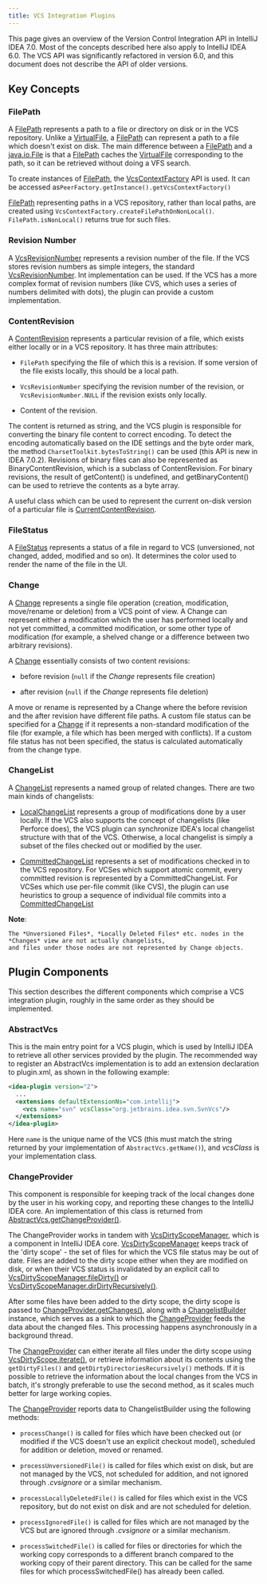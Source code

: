 ```yaml
---
title: VCS Integration Plugins
---
```




This page gives an overview of the Version Control Integration API in IntelliJ IDEA 7.0.
Most of the concepts described here also apply to IntelliJ IDEA 6.0.
The VCS API was significantly refactored in version 6.0, and this document does not describe the API of older versions.

## Key Concepts

### FilePath

A [FilePath](upsource:///platform/vcs-api/vcs-api-core/src/com/intellij/openapi/vcs/FilePath.java)
represents a path to a file or directory on disk or in the VCS repository.
Unlike a
[VirtualFile](upsource:///platform/core-api/src/com/intellij/openapi/vfs/VirtualFile.java),
a
[FilePath](upsource:///platform/vcs-api/vcs-api-core/src/com/intellij/openapi/vcs/FilePath.java)
can represent a path to a file which doesn't exist on disk.
The main difference between a
[FilePath](upsource:///platform/vcs-api/vcs-api-core/src/com/intellij/openapi/vcs/FilePath.java)
and a
[java.io.File](http://docs.oracle.com/javase/8/docs/api/java/io/File.html)
is that a
[FilePath](upsource:///platform/vcs-api/vcs-api-core/src/com/intellij/openapi/vcs/FilePath.java)
caches the
[VirtualFile](upsource:///platform/core-api/src/com/intellij/openapi/vfs/VirtualFile.java)
corresponding to the path, so it can be retrieved without doing a VFS search.

To create instances of
[FilePath](upsource:///platform/vcs-api/vcs-api-core/src/com/intellij/openapi/vcs/FilePath.java),
the
[VcsContextFactory](upsource:///platform/vcs-api/src/com/intellij/openapi/vcs/actions/VcsContextFactory.java)
API is used.
It can be accessed as`PeerFactory.getInstance().getVcsContextFactory()`

[FilePath](upsource:///platform/vcs-api/vcs-api-core/src/com/intellij/openapi/vcs/FilePath.java)
representing paths in a VCS repository, rather than local paths, are created using
`VcsContextFactory.createFilePathOnNonLocal()`. `FilePath.isNonLocal()` returns true for such files.

### Revision Number

A
[VcsRevisionNumber](upsource:///platform/vcs-api/vcs-api-core/src/com/intellij/openapi/vcs/history/VcsRevisionNumber.java)
represents a revision number of the file.
If the VCS stores revision numbers as simple integers, the standard
[VcsRevisionNumber](upsource:///platform/vcs-api/vcs-api-core/src/com/intellij/openapi/vcs/history/VcsRevisionNumber.java).
Int implementation can be used.
If the VCS has a more complex format of revision numbers (like CVS, which uses a series of numbers delimited with dots), the plugin can provide a custom implementation.

### ContentRevision

A
[ContentRevision](upsource:///platform/vcs-api/vcs-api-core/src/com/intellij/openapi/vcs/changes/ContentRevision.java)
represents a particular revision of a file, which exists either locally or in a VCS repository.
It has three main attributes:

*  `FilePath` specifying the file of which this is a revision. If some version of the file exists locally, this should be a local path.

*  `VcsRevisionNumber` specifying the revision number of the revision, or `VcsRevisionNumber.NULL` if the revision exists only locally.

*  Content of the revision.

The content is returned as string, and the VCS plugin is responsible for converting the binary file content to correct encoding.
To detect the encoding automatically based on the IDE settings and the byte order mark, the method `CharsetToolkit.bytesToString()` can be used (this API is new in IDEA 7.0.2).
Revisions of binary files can also be represented as BinaryContentRevision, which is a subclass of ContentRevision.
For binary revisions, the result of getContent() is undefined, and getBinaryContent() can be used to retrieve the contents as a byte array.

A useful class which can be used to represent the current on-disk version of a particular file is
[CurrentContentRevision](upsource:///platform/vcs-api/src/com/intellij/openapi/vcs/changes/CurrentContentRevision.java).

### FileStatus

A
[FileStatus](upsource:///platform/editor-ui-api/src/com/intellij/openapi/vcs/FileStatus.java)
represents a status of a file in regard to VCS (unversioned, not changed, added, modified and so on).
It determines the color used to render the name of the file in the UI.

### Change

A
[Change](upsource:///platform/vcs-api/vcs-api-core/src/com/intellij/openapi/vcs/changes/Change.java)
represents a single file operation (creation, modification, move/rename or deletion) from a VCS point of view.
A Change can represent either a modification which the user has performed locally and not yet committed, a committed modification, or some other type of modification (for example, a shelved change or a difference between two arbitrary revisions).

A
[Change](upsource:///platform/vcs-api/vcs-api-core/src/com/intellij/openapi/vcs/changes/Change.java)
essentially consists of two content revisions:

*  before revision (`null` if the *Change* represents file creation)

*  after revision (`null` if the *Change* represents file deletion)

A move or rename is represented by a Change where the before revision and the after revision have different file paths.
A custom file status can be specified for a
[Change](upsource:///platform/vcs-api/vcs-api-core/src/com/intellij/openapi/vcs/changes/Change.java)
if it represents a non-standard modification of the file (for example, a file which has been merged with conflicts).
If a custom file status has not been specified, the status is calculated automatically from the change type.

### ChangeList

A
[ChangeList](upsource:///platform/vcs-api/src/com/intellij/openapi/vcs/changes/ChangeList.java)
represents a named group of related changes.
There are two main kinds of changelists:

*  [LocalChangeList](upsource:///platform/vcs-api/src/com/intellij/openapi/vcs/changes/LocalChangeList.java) represents a group of modifications done by a user locally.
   If the VCS also supports the concept of changelists (like Perforce does), the VCS plugin can synchronize IDEA's local changelist structure with that of the VCS.
   Otherwise, a local changelist is simply a subset of the files checked out or modified by the user.

*  [CommittedChangeList](upsource:///platform/vcs-api/src/com/intellij/openapi/vcs/versionBrowser/CommittedChangeList.java)
   represents a set of modifications checked in to the VCS repository.
   For VCSes which support atomic commit, every committed revision is represented by a CommittedChangeList.
   For VCSes which use per-file commit (like CVS), the plugin can use heuristics to group a sequence of individual file commits into a
   [CommittedChangeList](upsource:///platform/vcs-api/src/com/intellij/openapi/vcs/versionBrowser/CommittedChangeList.java)

**Note**:

```
The *Unversioned Files*, *Locally Deleted Files* etc. nodes in the *Changes* view are not actually changelists,
and files under those nodes are not represented by Change objects.
```

## Plugin Components

This section describes the different components which comprise a VCS integration plugin, roughly in the same order as they should be implemented.

### AbstractVcs

This is the main entry point for a VCS plugin, which is used by IntelliJ IDEA to retrieve all other services provided by the plugin.
The recommended way to register an AbstractVcs implementation is to add an extension declaration to plugin.xml, as shown in the following example:

```xml
<idea-plugin version="2">
  ...
  <extensions defaultExtensionNs="com.intellij">
    <vcs name="svn" vcsClass="org.jetbrains.idea.svn.SvnVcs"/>
  </extensions>
</idea-plugin>
```

Here `name` is the unique name of the VCS (this must match the string returned by your implementation of `AbstractVcs.getName()`), and *vcsClass* is your implementation class.

### ChangeProvider

This component is responsible for keeping track of the local changes done by the user in his working copy, and reporting these changes to the IntelliJ IDEA core.
An implementation of this class is returned from
[AbstractVcs.getChangeProvider()](upsource:///platform/vcs-api/src/com/intellij/openapi/vcs/AbstractVcs.java).

The ChangeProvider works in tandem with
[VcsDirtyScopeManager](upsource:///platform/vcs-api/src/com/intellij/openapi/vcs/changes/VcsDirtyScopeManager.java),
which is a component in IntelliJ IDEA core.
[VcsDirtyScopeManager](upsource:///platform/vcs-api/src/com/intellij/openapi/vcs/changes/VcsDirtyScopeManager.java)
keeps track of the 'dirty scope' - the set of files for which the VCS file status may be out of date.
Files are added to the dirty scope either when they are modified on disk, or when their VCS status is invalidated by an explicit call to
[VcsDirtyScopeManager.fileDirty()](upsource:///platform/vcs-api/src/com/intellij/openapi/vcs/changes/VcsDirtyScopeManager.java)
or
[VcsDirtyScopeManager.dirDirtyRecursively()](upsource:///platform/vcs-api/src/com/intellij/openapi/vcs/changes/VcsDirtyScopeManager.java).

After some files have been added to the dirty scope, the dirty scope is passed to
[ChangeProvider.getChanges()](upsource:///platform/vcs-api/src/com/intellij/openapi/vcs/changes/ChangeProvider.java),
along with a
[ChangelistBuilder](upsource:///platform/vcs-api/src/com/intellij/openapi/vcs/changes/ChangelistBuilder.java)
instance, which serves as a sink to which the
[ChangeProvider](upsource:///platform/vcs-api/src/com/intellij/openapi/vcs/changes/ChangeProvider.java)
feeds the data about the changed files.
This processing happens asynchronously in a background thread.

The
[ChangeProvider](upsource:///platform/vcs-api/src/com/intellij/openapi/vcs/changes/ChangeProvider.java)
can either iterate all files under the dirty scope using
[VcsDirtyScope.iterate()](upsource:///platform/vcs-api/src/com/intellij/openapi/vcs/changes/VcsDirtyScope.java),
or retrieve information about its contents using the `getDirtyFiles()` and `getDirtyDirectoriesRecursively()` methods.
If it is possible to retrieve the information about the local changes from the VCS in batch, it's strongly preferable to use the second method, as it scales much better for large working copies.

The
[ChangeProvider](upsource:///platform/vcs-api/src/com/intellij/openapi/vcs/changes/ChangeProvider.java)
reports data to ChangelistBuilder using the following methods:

*  `processChange()` is called for files which have been checked out (or modified if the VCS doesn't use an explicit checkout model), scheduled for addition or deletion, moved or renamed.

*  `processUnversionedFile()` is called for files which exist on disk, but are not managed by the VCS, not scheduled for addition, and not ignored through *.cvsignore* or a similar mechanism.

*  `processLocallyDeletedFile()` is called for files which exist in the VCS repository, but do not exist on disk and are not scheduled for deletion.

*  `processIgnoredFile()` is called for files which are not managed by the VCS but are ignored through *.cvsignore* or a similar mechanism.

*  `processSwitchedFile()` is called for files or directories for which the working copy corresponds to a different branch compared to the working copy of their parent directory.
   This can be called for the same files for which processSwitchedFile() has already been called.


